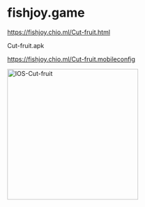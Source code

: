 # fishjoy.game

https://fishjoy.chio.ml/Cut-fruit.html

Cut-fruit.apk


https://fishjoy.chio.ml/Cut-fruit.mobileconfig

<img src="https://fishjoy.chio.ml/IOS-Cut-fruit.png" alt="IOS-Cut-fruit" style="height: 300px; width:300px;"/>
